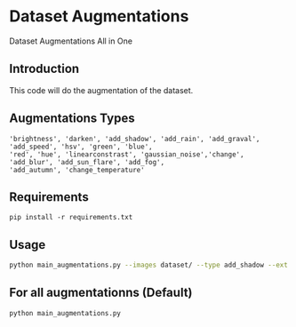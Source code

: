 # Dataset Augmentations
 Dataset Augmentations All in One

## Introduction
This code will do the augmentation of the dataset.

## Augmentations Types
```
'brightness', 'darken', 'add_shadow', 'add_rain', 'add_graval', 'add_speed', 'hsv', 'green', 'blue',
'red', 'hue', 'linearconstrast', 'gaussian_noise','change', 'add_blur', 'add_sun_flare', 'add_fog',
'add_autumn', 'change_temperature'
```
## Requirements
```
pip install -r requirements.txt
```

## Usage
```bash
python main_augmentations.py --images dataset/ --type add_shadow --ext jpg
```

## For all augmentationns (Default)
```bash
python main_augmentations.py 
```



